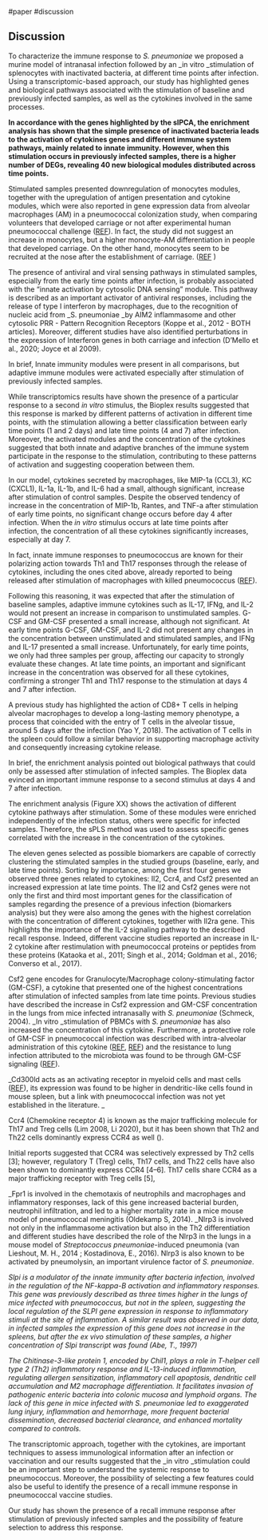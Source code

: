 #paper #discussion

## Discussion
To characterize the immune response to _S. pneumoniae_ we proposed a murine model of intranasal infection followed by an _in vitro _stimulation of splenocytes with inactivated bacteria, at different time points after infection. Using a transcriptomic-based approach, our study has highlighted genes and biological pathways associated with the stimulation of baseline and previously infected samples, as well as the cytokines involved in the same processes.

**In accordance with the genes highlighted by the sIPCA, the enrichment analysis has shown that the simple presence of inactivated bacteria leads to the activation of cytokines genes and different immune system pathways, mainly related to innate immunity. However, when this stimulation occurs in previously infected samples, there is a higher number of DEGs, revealing 40 new biological modules distributed across time points.**

Stimulated samples presented downregulation of monocytes modules, together with the upregulation of antigen presentation and cytokine modules, which were also reported in gene expression data from alveolar macrophages (AM) in a pneumococcal colonization study, when comparing volunteers that developed carriage or not after experimental human pneumococcal challenge ([REF](https://www.atsjournals.org/doi/full/10.1164/rccm.201903-0607OC)). In fact, the study did not suggest an increase in monocytes, but a higher monocyte-AM differentiation in people that developed carriage. On the other hand, monocytes seem to be recruited at the nose after the establishment of carriage. ([REF](https://www.ncbi.nlm.nih.gov/pmc/articles/PMC6241853/) )

The presence of antiviral and viral sensing pathways in stimulated samples, especially from the early time points after infection, is probably associated with the “innate activation by cytosolic DNA sensing” module. This pathway is described as an important activator of antiviral responses, including the release of type I interferon by macrophages, due to the recognition of nucleic acid from _S. pneumoniae _by AIM2 inflammasome and other cytosolic PRR - Pattern Recognition Receptors (Koppe et al., 2012 - BOTH articles). Moreover, different studies have also identified perturbations in the expression of Interferon genes in both carriage and infection (D’Mello et al., 2020; Joyce et al 2009).   	

In brief, Innate immunity modules were present in all comparisons, but adaptive immune modules were activated especially after stimulation of previously infected samples.

While transcriptomics results have shown the presence of a particular response to a second _in vitro_ stimulus, the Bioplex results suggested that this response is marked by different patterns of activation in different time points, with the stimulation allowing a better classification between early time points (1 and 2 days) and late time points (4 and 7) after infection. Moreover, the activated modules and the concentration of the cytokines suggested that both innate and adaptive branches of the immune system participate in the response to the stimulation, contributing to these patterns of activation and suggesting cooperation between them.

In our model, cytokines secreted by macrophages, like MIP-1a (CCL3), KC (CXCL1), IL-1a, IL-1b, and IL-6 had a small, although significant, increase after stimulation of control samples. Despite the observed tendency of increase in the concentration of MIP-1b, Rantes, and TNF-a after stimulation of early time points, no significant change occurs before day 4 after infection. When the _in vitro_ stimulus occurs at late time points after infection, the concentration of all these cytokines significantly increases, especially at day 7.

In fact, innate immune responses to pneumococcus are known for their polarizing action towards Th1 and Th17 responses through the release of cytokines, including the ones cited above, already reported to being released after stimulation of macrophages with killed pneumococcus ([REF](https://journals.asm.org/doi/10.1128/IAI.00871-08)).  

Following this reasoning, it was expected that after the stimulation of baseline samples, adaptive immune cytokines such as IL-17, IFNg, and IL-2 would not present an increase in comparison to unstimulated samples. G-CSF and GM-CSF presented a small increase, although not significant. At early time points G-CSF, GM-CSF, and IL-2 did not present any changes in the concentration between unstimulated and stimulated samples, and IFNg and IL-17 presented a small increase. Unfortunately, for early time points, we only had three samples per group, affecting our capacity to strongly evaluate these changes. At late time points, an important and significant increase in the concentration was observed for all these cytokines, confirming a stronger Th1 and Th17 response to the stimulation at days 4 and 7 after infection.

A previous study has highlighted the action of CD8+ T cells in helping alveolar macrophages to develop a long-lasting memory phenotype, a process that coincided with the entry of T cells in the alveolar tissue, around 5 days after the infection (Yao Y, 2018). The activation of T cells in the spleen could follow a similar behavior in supporting macrophage activity and consequently increasing cytokine release. 

In brief, the enrichment analysis pointed out biological pathways that could only be assessed after stimulation of infected samples. The Bioplex data evinced an important immune response to a second stimulus at days 4 and 7 after infection.

The enrichment analysis (Figure XX) shows the activation of different cytokine pathways after stimulation. Some of these modules were enriched independently of the infection status, others were specific for infected samples. Therefore, the sPLS method was used to assess specific genes correlated with the increase in the concentration of the cytokines.

The eleven genes selected as possible biomarkers are capable of correctly clustering the stimulated samples in the studied groups (baseline, early, and late time points). Sorting by importance, among the first four genes we observed three genes related to cytokines: Il2, Ccr4, and Csf2 presented an increased expression at late time points. The Il2 and Csf2 genes were not only the first and third most important genes for the classification of samples regarding the presence of a previous infection (biomarkers analysis) but they were also among the genes with the highest correlation with the concentration of different cytokines, together with Il2ra gene. This highlights the importance of the IL-2 signaling pathway to the described recall response. Indeed, different vaccine studies reported an increase in IL-2 cytokine after restimulation with pneumococcal proteins or peptides from these proteins (Kataoka et al., 2011; Singh et al., 2014; Goldman et al., 2016; Converso et al., 2017). 

Csf2 gene encodes for Granulocyte/Macrophage colony-stimulating factor (GM-CSF), a cytokine that presented one of the highest concentrations after stimulation of infected samples from late time points. Previous studies have described the increase in Csf2 expression and GM-CSF concentration in the lungs from mice infected intranasally with _S. pneumoniae_ (Schmeck, 2004). _In vitro _stimulation of PBMCs with _S. pneumoniae_ has also increased the concentration of this cytokine. Furthermore, a protective role of GM-CSF in pneumococcal infection was described with intra-alveolar administration of this cytokine ([REF](https://www.jimmunol.org/content/187/10/5346.short), [REF](https://pubmed.ncbi.nlm.nih.gov/31994895/)) and the resistance to lung infection attributed to the microbiota was found to be through GM-CSF signaling ([REF](https://pubmed.ncbi.nlm.nih.gov/29142211/)). 

_Cd300ld acts as an activating receptor in myeloid cells and mast cells ([REF](https://www.uniprot.org/uniprot/Q8VCH2)), its expression was found to be higher in dendritic-like cells found in mouse spleen, but a link with pneumococcal infection was not yet established in the literature. _

Ccr4 (Chemokine  receptor 4) is known as the major trafficking molecule for Th17 and Treg cells (Lim 2008, Li 2020), but it has been shown that Th2 and Th22 cells dominantly express CCR4 as well (). 

Initial reports suggested that CCR4 was selectively expressed by Th2 cells [3]; however, regulatory T (Treg) cells, Th17 cells, and Th22 cells have also been shown to dominantly express CCR4 [4–6]. Th17 cells share CCR4 as a major trafficking receptor with Treg cells [5], 

_Fpr1 is involved in the chemotaxis of neutrophils and macrophages and inflammatory responses, lack of this gene increased bacterial burden, neutrophil infiltration, and led to a higher mortality rate in a mice mouse model of pneumococcal meningitis (Oldekamp S, 2014). _Nlrp3 is involved not only in the inflammasome activation but also in the Th2 differentiation and different studies have described the role of the Nlrp3 in the lungs in a mouse model of _Streptococcus pneumoniae_-induced pneumonia (van Lieshout, M. H., 2014 ; Kostadinova, E., 2016). Nlrp3 is also known to be activated by pneumolysin, an important virulence factor of _S. pneumoniae_.

_Slpi is a modulator of the innate immunity after bacteria infection, involved in the regulation of the NF-kappa-B activation and inflammatory responses. This gene was previously described as three times higher in the lungs of mice infected with pneumococcus, but not in the spleen, suggesting the local regulation of the SLPI gene expression in response to inflammatory stimuli at the site of inflammation. A similar result was observed in our data, in infected samples the expression of this gene does not increase in the spleens, but after the ex vivo stimulation of these samples, a higher concentration of Slpi transcript was found (Abe, T., 1997)_

_The Chitinase-3-like protein 1, encoded by Chil1, plays a role in T-helper cell type 2 (Th2) inflammatory response and IL-13-induced inflammation, regulating allergen sensitization, inflammatory cell apoptosis, dendritic cell accumulation and M2 macrophage differentiation. It facilitates invasion of pathogenic enteric bacteria into colonic mucosa and lymphoid organs. The lack of this gene in mice infected with S. pneumoniae led to exaggerated lung injury, inflammation and hemorrhage, more frequent bacterial dissemination, decreased bacterial clearance, and enhanced mortality compared to controls._

The transcriptomic approach, together with the cytokines, are important techniques to assess immunological information after an infection or vaccination and our results suggested that the _in vitro _stimulation could be an important step to understand the systemic response to pneumococcus. Moreover, the possibility of selecting a few features could also be useful to identify the presence of a recall immune response in pneumococcal vaccine studies. 

Our study has shown the presence of a recall immune response after stimulation of previously infected samples and the possibility of feature selection to address this response.